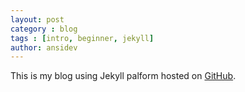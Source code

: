 ```yaml
---
layout: post
category : blog
tags : [intro, beginner, jekyll]
author: ansidev
---
```


This is my blog using Jekyll palform hosted on [GitHub](https://github.com/ansidev/ansidev.github.io).
